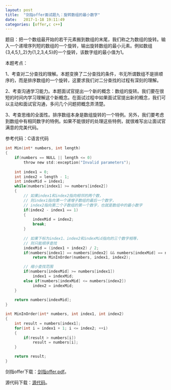 ```yaml
---
layout:	post
title:	"剑指offer面试题九：旋转数组的最小数字"
date:	2017-1-18 19:11:49
categories:	[offer,c c++]
---
```


题目：把一个数组最开始的若干元素搬到数组的末尾，我们称之为数组的旋转。输入一个递增序列短的数组的一个旋转，输出旋转数组的最小元素。例如数组{3,4,5,1,,2}为{1,2,3,4,5}的一个旋转，该数字组的最小值为1。

本题考点：

1、考查对二分查找的理解。本题变换了二分查找的条件，书无所谓数组不是排顺序的，而是排序数组的一个旋转，这要求我们对二分查找的过程有深刻的理解。

2、考查沟通学习能力。本题面试官提出一个新的概念：数组的旋转。我们要在很短的时间内学习理解这个新概念。在面试过程中如果面试官提出新的概念，我们可以主动和面试官沟通，多问几个问题把概念弄清楚。

3、考查思维的全面性。排序数组本身是数组旋转的一个特例。另外，我们要考虑到数组中有相同数字的特例。如果不能很好的处理这些特例，就很难写出让面试官满意的完美代码。

参考代码：C语言代码

```c
int Min(int* numbers, int length)
{
    if(numbers == NULL || length <= 0)
        throw new std::exception("Invalid parameters");
 
    int index1 = 0;
    int index2 = length - 1;
    int indexMid = index1;
    while(numbers[index1] >= numbers[index2])
    {
        // 如果index1和index2指向相邻的两个数，
        // 则index1指向第一个递增子数组的最后一个数字，
        // index2指向第二个子数组的第一个数字，也就是数组中的最小数字
        if(index2 - index1 == 1)
        {
            indexMid = index2;
            break;
        }
 
        // 如果下标为index1、index2和indexMid指向的三个数字相等，
        // 则只能顺序查找
        indexMid = (index1 + index2) / 2;
        if(numbers[index1] == numbers[index2] && numbers[indexMid] == numbers[index1])
            return MinInOrder(numbers, index1, index2);

        // 缩小查找范围
        if(numbers[indexMid] >= numbers[index1])
            index1 = indexMid;
        else if(numbers[indexMid] <= numbers[index2])
            index2 = indexMid;
    }
 
    return numbers[indexMid];
}

int MinInOrder(int* numbers, int index1, int index2)
{
    int result = numbers[index1];
    for(int i = index1 + 1; i <= index2; ++i)
    {
        if(result > numbers[i])
            result = numbers[i];
    }

    return result;
}
```

剑指offer下载：[剑指offer.pdf](https://raw.githubusercontent.com/cofire/cofire.github.io/master/source/剑指offer.pdf "剑指offer.pdf")。

源代码下载：[源代码](https://raw.githubusercontent.com/cofire/cofire.github.io/master/source/剑指offer源代码.zip "剑指offer源代码")。